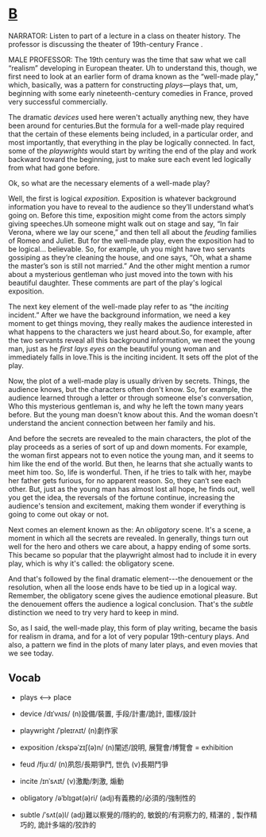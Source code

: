 # [B](https://img.kmf.com/toefl/listening/audio/66788bbab7a81844d8dac9d4566efa4f.mp3)

NARRATOR: Listen to part of a lecture in a class on theater history. The professor is discussing the theater of 19th-century France .

MALE PROFESSOR: The 19th century was the time that saw what we call “realism” developing in European theater. Uh to understand this, though, we first need to look at an earlier form of drama known as the “well-made play,” which, basically, was a pattern for constructing *plays*—plays that, um, beginning with some early nineteenth-century comedies in France, proved very successful commercially.

The dramatic *devices* used here weren't actually anything new, they have been around for centuries.But the formula for a well-made play required that the certain of these elements being included, in a particular order, and most importantly, that everything in the play be logically connected. In fact, some of the *playwrights* would start by writing the end of the play and work backward toward the beginning, just to make sure each event led logically from what had gone before.

Ok, so what are the necessary elements of a well-made play?

Well, the first is logical *exposition*. Exposition is whatever background information you have to reveal to the audience so they’ll understand what’s going on. Before this time, exposition might come from the actors simply giving speeches.Uh someone might walk out on stage and say, “In fair Verona, where we lay our scene,” and then tell all about the *feuding* families of Romeo and Juliet. But for the well-made play, even the exposition had to be logical... believable. So, for example, uh you might have two servants gossiping as they’re cleaning the house, and one says, “Oh, what a shame the master’s son is still not married.” And the other might mention a rumor about a mysterious gentleman who just moved into the town with his beautiful daughter. These comments are part of the play's logical exposition.

The next key element of the well-made play refer to as “the *inciting* incident.” After we have the background information, we need a key moment to get things moving, they really makes the audience interested in what happens to the characters we just heard about.So, for example, after the two servants reveal all this background information, we meet the young man, just as he *first lays eyes on* the beautiful young woman and immediately falls in love.This is the inciting incident. It sets off the plot of the play.

Now, the plot of a well-made play is usually driven by secrets. Things, the audience knows, but the characters often don't know. So, for example, the audience learned through a letter or through someone else's conversation, Who this mysterious gentleman is, and why he left the town many years before. But the young man doesn't know about this. And the woman doesn't understand the ancient connection between her family and his.

And before the secrets are revealed to the main characters, the plot of the play proceeds as a series of sort of up and down moments. For example, the woman first appears not to even notice the young man, and it seems to him like the end of the world. But then, he learns that she actually wants to meet him too. So, life is wonderful. Then, if he tries to talk with her, maybe her father gets furious, for no apparent reason. So, they can‘t see each other. But, just as the young man has almost lost all hope, he finds out, well you get the idea, the reversals of the fortune continue, increasing the audience's tension and excitement, making them wonder if everything is going to come out okay or not.

Next comes an element known as the: An *obligatory* scene. It's a scene, a moment in which all the secrets are revealed. In generally, things turn out well for the hero and others we care about, a happy ending of some sorts. This became so popular that the playwright almost had to include it in every play, which is why it's called: the obligatory scene.

And that's followed by the final dramatic element---the denouement or the resolution, when all the loose ends have to be tied up in a logical way. Remember, the obligatory scene gives the audience emotional pleasure. But the denouement offers the audience a logical conclusion. That's the *subtle* distinction we need to try very hard to keep in mind.

So, as I said, the well-made play, this form of play writing, became the basis for realism in drama, and for a lot of very popular 19th-century plays. And also, a pattern we find in the plots of many later plays, and even movies that we see today.

## Vocab
- plays <--> place
* device /dɪˈvʌɪs/  (n)設備/裝置, 手段/計畫/詭計, 圖樣/設計
- playwright /ˈpleɪrʌɪt/ (n)劇作家
+ exposition /ɛkspəˈzɪʃ(ə)n/ (n)闡述/說明, 展覽會/博覽會 = exhibition 
* feud /fjuːd/ (n)夙怨/長期爭鬥, 世仇 (v)長期鬥爭 
+ incite /ɪnˈsʌɪt/ (v)激勵/刺激, 煽動
- obligatory /əˈblɪɡət(ə)ri/ (adj)有義務的/必須的/強制性的
+ subtle /ˈsʌt(ə)l/ (adj)難以察覺的/隱約的, 敏銳的/有洞察力的, 精湛的 , 製作精巧的, 詭計多端的/狡詐的